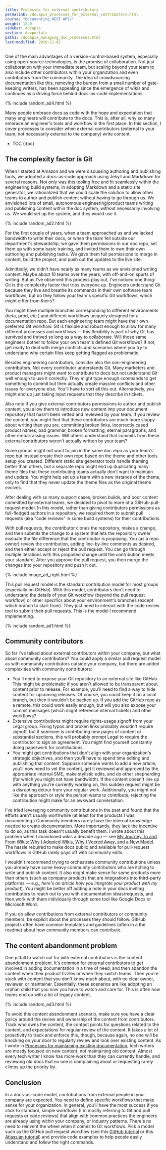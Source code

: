 ```yaml
---
title: Processes for external contributors
permalink: /docapis_processes_for_external_contributors.html
course: "Documenting REST APIs"
weight: 12.9
sidebar: docapis
section: devportals
path1: /docapis_managing_doc_processes.html
last-modified: 2020-11-02
---
```


One of the main advantages of a version-control-based system, especially using open-source technologies, is the promise of collaboration. Not just collaboration with your immediate team, but scaling beyond your team to also include other contributors within your organization and even contributors from the community. The idea of crowdsourcing documentation like this, removing the burden from a small number of gate-keeping writers, has been appealing since the emergence of wikis and continues as a driving force behind docs-as-code implementations.

{% include random_ad4.html %}

Many people embrace docs as code with the hope and expectation that many engineers will contribute to the docs. This is, after all, why so many embrace an engineer's tools and workflow in the first place. In this section, I cover processes to consider when external contributors (external to your team, not necessarily external to the company) write content.

* TOC
{:toc}

## The complexity factor is Git

When I started at Amazon and we were discussing authoring and publishing tools, we adopted a docs-as-code approach using Jekyll and Markdown for several reasons. Not only was this tooling free  and fit seamlessly within the engineering build systems, in adopting Markdown and a static site generator, we rationalized that we could scale the solution to allow other teams to author and publish content without having to go through us. We envisioned lots of small, autonomous engineering/product teams writing and publishing content within the doc system, without necessarily involving us. We would set up the system, and they would use it.

{% include random_ad2.html %}

For the first couple of years, when a team approached us and we lacked bandwidth to write their docs, or when the team fell outside our department's stewardship, we gave them permissions in our doc repo, set them up with some basic training, and invited them to own their own authoring and publishing tasks. We gave them full permissions to merge in content, build the project, and push out the updates to the live site.

Admittedly, we didn't have nearly as many teams as we envisioned writing content. Maybe about 10 teams over the years, with off-and-on spurts of writing. But as I've observed this process play out, I've noticed one thing: Git is the complexity factor that trips everyone up. Engineers understand Git because they live and breathe its commands in their own software team workflows, but do they follow your team's specific Git workflows, which might differ from theirs?

You might have multiple branches corresponding to different environments (beta, prod, etc.) and different workflows uniquely designed for a documentation repo. But each engineering team might have their own preferred Git workflow. Git is flexible and robust enough to allow for many different processes and workflows &mdash; this flexibility is part of why Git has survived and thrived so long as a way to collaborate. Will those same engineers bother to follow your own team's defined Git workflows? If not, get ready to deal with merge conflicts and scenarios where you try to understand why certain files keep getting flagged as problematic.

Besides engineering contributors, consider also the non-engineering contributors. Not every contributor understands Git. Many marketers and product managers might want to contribute to docs but not understand Git well enough to use it correctly. They might type enough commands to get something to commit but then actually create massive conflicts and other issues for everyone else. You'll have to sort all this out. Alternatively, you might end up just taking input requests that they describe in tickets.

Also note if you give external contributors permissions to author and publish content, you allow them to introduce new content into your document repository that hasn't been vetted and reviewed by your team. If you review the content, you might find that these contributors are much more sloppy about writing than you are, committing broken links, incorrectly cased product names, bad grammar, broken formatting, eternal paragraphs, and other embarrassing issues. Will others understand that commits from these external contributors weren't actually written by your team?

Some groups might not want to join in the same doc repo as your team's repo but instead create their own repo based on the theme and other tools setup you created. Different static site generator tools handle theming better than others, but a separate repo might end up duplicating many theme files that these contributing teams actually don't want to maintain and update. You might help set up a team with a new instance of the theme, only to find that they never update the theme files as the original theme evolves.

After dealing with so many support cases, broken builds, and poor content committed by external teams, we decided to pivot to more of a GitHub-pull-request model. In this model, rather than giving contributors permissions as full-fledged authors in a repository, we required them to submit pull requests (aka "code reviews" in some build systems) for their contributions.

With pull requests, the contributor clones the repository, makes a change, and then submits the change to a system that lets the repository owner evaluate the file difference that the contributor is proposing. You (as a repo owner) review the contribution, adding line-by-line comments as desired, and then either accept or reject the pull request. You can go through multiple iterations with this proposed change until the contribution meets your standard. After you approve the pull request, you then merge the changes into your repository and push it out.

{% include image_ad_right.html %}

This pull request model is the standard contribution model for most groups (especially on GitHub). With this model, contributors don't need to understand the details of your Git workflow (beyond the pull request workflow) or other specifics about your environment's branches (except which branch to start from). They just need to interact with the code review tool to submit their pull requests. This is the model I recommend implementing.

{% include random_ad1.html %}

## Community contributors

So far I've talked about external contributors within your company, but what about community contributors? You could apply a similar pull request model as with community contributors outside your company, but there are added complexities with community contributors:

* You'll need to expose your Git repository to an external site like GitHub. This might be problematic if you aren't allowed to be transparent about content prior to release. For example, you'll need to find a way to hide content for upcoming releases. Of course, you could keep it on a local branch, but then it wouldn't be backed up. If you add the GitHub repo as a remote, this could work easily enough, but will you also expose your commit messages (which might reference internal tickets) and other workflows?
* Extensive contributions might require rights-usage signoff from your Legal group. Fixing typos and broken links probably wouldn't require signoff, but if someone is contributing new pages of content or substantial sections, this will probably prompt Legal to require the contributor to sign an agreement. You might find yourself constantly doing paperwork for contributions.
* You might get contributions that don't align with your organization's strategic objectives, and then you'll have to spend time editing and publishing that content. Suppose someone wants to add a new article; you'll now need to vet the content, get it reviewed and approved by the appropriate internal SME, make stylistic edits, and do other shepherding (for which you might not have bandwidth). If the content doesn't line up with anything you're currently working on, this sudden request might be a disrupting detour from your regular work. Additionally, you might not like the approach or style the person wants to contribute; rejecting the contribution might make for an awkward conversation.

I've tried leveraging community contributions in the past and found that the efforts aren't usually worthwhile (at least for the products I was documenting.) Community members rarely have the internal knowledge needed to create documentation. More importantly, they lack the incentive to do so, as this task doesn't usually benefit them. I wrote about this problem when I abandoned wikis a decade ago &mdash; see [My Journey To and From Wikis: Why I Adopted Wikis, Why I Veered Away, and a New Model](https://idratherbewriting.com/2012/06/11/essay-my-journey-to-and-from-wikis-why-i-adopted-wikis-why-i-veered-away-from-them-and-a-new-model-for-collaboration/). The hassle required to make docs public and available for pull-request workflows in GitHub rarely pays off with community edits.

I wouldn't recommend trying to orchestrate community contributions unless you already have some heavy community contributors who are itching to write and publish content. It also might make sense for some products more than others (such as company products that are integrations into third-party platforms &mdash; e.g., *here's an article how you integrate your product with my product*). You might be better off adding a note in your docs inviting contributors to reach out to you with documentation ideas/requests, and then work with them individually through some tool like Google Docs or Microsoft Word.

If you do allow contributions from external contributors or community members, be explicit about the processes they should follow. GitHub projects often have common templates and guidelines (often in a the readme) about how community members can contribute.

## The content abandonment problem

One pitfall to watch out for with external contributors is the content abandonment problem. It's common for external contributors to get involved in adding documentation in a time of need, and then abandon the content when their product fizzles or when they switch teams. Then you're stuck with content that you don't know much about, with no clear owner, reviewer, or maintainer. Essentially, these scenarios are like adopting an orphan child that you now you have to watch and care for. This is often how teams end up with a lot of legacy content.

{% include random_ad3.html %}

To avoid this content abandonment scenario, make sure you have a clear policy around the review and ownership of the content from contributors. Track who owns the content, the contact points for questions related to the content, and expectations for regular review of the content. It takes a lot of proactivity to track and enforce this, though, because again, no one will be knocking on your door to regularly review and look over existing content. As I wrote in [Processes for maintaining existing documentation](docapis_doc_maintenance_processes.html), tech writers are mostly focused on new content, not maintaining old content. Almost every tech writer I know has more work than they can currently handle, and reviewing old docs that no one is complaining about or requesting rarely climbs up the priority list.

## Conclusion

In a docs-as-code model, contributions from external people in your company are expected. You need to define specific workflows that make sense for your organization. In general, you'll have the most success if you stick to standard, simple workflows (I'm mostly referring to Git and pull requests or code reviews) that align with common practices the engineers are already using within your company, or industry patterns. There's no need to reinvent the wheel when it comes to Git workflows. Pick a model such as the GitHub pull request workflow (see this [GitHub tutorial](https://guides.github.com/introduction/flow/) or this [Atlassian tutorial](https://www.atlassian.com/git/tutorials/making-a-pull-request)) and provide code examples to help people easily understand and follow the right commands.
